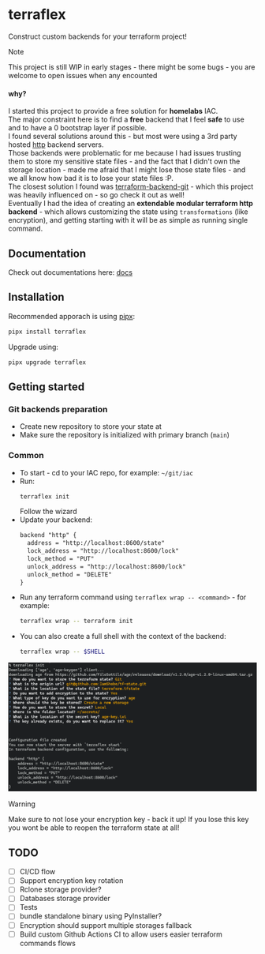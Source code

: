 # terraflex
Construct custom backends for your terraform project!

> [!NOTE]  
> This project is still WIP in early stages - there might be some bugs - you are welcome to open issues when any encounted

#### why?
I started this project to provide a free solution for **homelabs** IAC.  
The major constraint here is to find a **free** backend that I feel **safe** to use and to have a 0 bootstrap layer if possible.  
I found several solutions around this - but most were using a 3rd party hosted [http](https://developer.hashicorp.com/terraform/language/backend/http) backend servers.  
Those backends were problematic for me because I had issues trusting them to store my sensitive state files - and the fact that I didn't own the storage location - made me afraid that I might lose those state files - and we all know how bad it is to lose your state files :P.  
The closest solution I found was [terraform-backend-git](https://github.com/plumber-cd/terraform-backend-git) - which this project was heavily influenced on - so go check it out as well!  
Eventually I had the idea of creating an **extendable modular terraform http backend** - which allows customizing the state using `transformations` (like encryption), and getting starting with it will be as simple as running single command.

## Documentation

Check out documentations here: [docs](https://terraflex.iamshobe.com)

## Installation
Recommended apporach is using [pipx](https://github.com/pypa/pipx):
```bash
pipx install terraflex
```

Upgrade using:
```bash
pipx upgrade terraflex
```

## Getting started

### Git backends preparation
- Create new repository to store your state at
- Make sure the repository is initialized with primary branch (`main`)

### Common
- To start - cd to your IAC repo, for example: `~/git/iac`
- Run:
  ```bash
  terraflex init
  ```
  Follow the wizard
- Update your backend:
  ```hcl
  backend "http" {
    address = "http://localhost:8600/state"
    lock_address = "http://localhost:8600/lock"
    lock_method = "PUT"
    unlock_address = "http://localhost:8600/lock"
    unlock_method = "DELETE"
  }
  ```
- Run any terraform command using `terraflex wrap -- <command>` - for example:
  ```bash
  terraflex wrap -- terraform init
  ```
- You can also create a full shell with the context of the backend:
  ```bash
  terraflex wrap -- $SHELL
  ```
![terraflex init](./docs/terraflex_init.png)

> [!WARNING]  
> Make sure to not lose your encryption key - back it up!
> If you lose this key you wont be able to reopen the terraform state at all!

## TODO

- [ ] CI/CD flow
- [ ] Support encryption key rotation
- [ ] Rclone storage provider?
- [ ] Databases storage provider
- [ ] Tests
- [ ] bundle standalone binary using PyInstaller?
- [ ] Encryption should support multiple storages fallback
- [ ] Build custom Github Actions CI to allow users easier terraform commands flows
